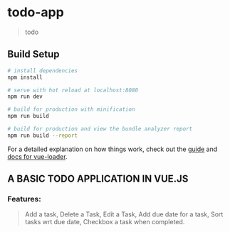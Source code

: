 # todo-app

> todo

## Build Setup

``` bash
# install dependencies
npm install

# serve with hot reload at localhost:8080
npm run dev

# build for production with minification
npm run build

# build for production and view the bundle analyzer report
npm run build --report
```

For a detailed explanation on how things work, check out the [guide](http://vuejs-templates.github.io/webpack/) and [docs for vue-loader](http://vuejs.github.io/vue-loader).



## A BASIC TODO APPLICATION IN VUE.JS

### Features:
> Add a task, 
> Delete a Task, 
> Edit a Task, 
> Add due date for a task, 
> Sort tasks wrt due date, 
> Checkbox a task when completed.